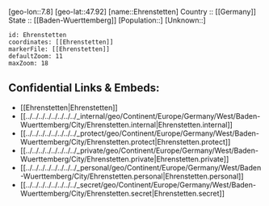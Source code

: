﻿---
location: [47.92,7.8] 
mapzoom: [7,12] 
mapmarker: city 
type: City
tags:
- geo/City


SpocWebEntityId: 29990
isDeleted: false
confidential: public

---
[geo-lon::7.8] 
[geo-lat::47.92] 
[name::Ehrenstetten] 
Country :: [[Germany]]  
State :: [[Baden-Wuerttemberg]] 
[Population::] 
[Unknown::] 


```leaflet
id: Ehrenstetten
coordinates: [[Ehrenstetten]] 
markerFile: [[Ehrenstetten]] 
defaultZoom: 11 
maxZoom: 18
```


## Confidential Links & Embeds: 
- [[Ehrenstetten|Ehrenstetten]]  
- [[../../../../../../../../_internal/geo/Continent/Europe/Germany/West/Baden-Wuerttemberg/City/Ehrenstetten.internal|Ehrenstetten.internal]] 
- [[../../../../../../../../_protect/geo/Continent/Europe/Germany/West/Baden-Wuerttemberg/City/Ehrenstetten.protect|Ehrenstetten.protect]] 
- [[../../../../../../../../_private/geo/Continent/Europe/Germany/West/Baden-Wuerttemberg/City/Ehrenstetten.private|Ehrenstetten.private]] 
- [[../../../../../../../../_personal/geo/Continent/Europe/Germany/West/Baden-Wuerttemberg/City/Ehrenstetten.personal|Ehrenstetten.personal]] 
- [[../../../../../../../../_secret/geo/Continent/Europe/Germany/West/Baden-Wuerttemberg/City/Ehrenstetten.secret|Ehrenstetten.secret]] 
